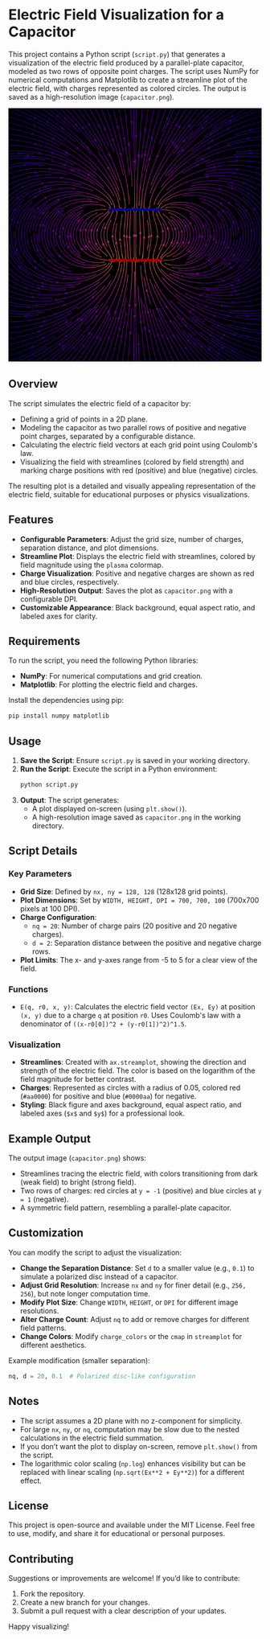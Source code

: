 # Electric Field Visualization for a Capacitor

This project contains a Python script (`script.py`) that generates a visualization of the electric field produced by a parallel-plate capacitor, modeled as two rows of opposite point charges. The script uses NumPy for numerical computations and Matplotlib to create a streamline plot of the electric field, with charges represented as colored circles. The output is saved as a high-resolution image (`capacitor.png`).

![Electric Filed of a Plate Capacitor](capacitor.png)

## Overview

The script simulates the electric field of a capacitor by:
- Defining a grid of points in a 2D plane.
- Modeling the capacitor as two parallel rows of positive and negative point charges, separated by a configurable distance.
- Calculating the electric field vectors at each grid point using Coulomb's law.
- Visualizing the field with streamlines (colored by field strength) and marking charge positions with red (positive) and blue (negative) circles.

The resulting plot is a detailed and visually appealing representation of the electric field, suitable for educational purposes or physics visualizations.

## Features

- **Configurable Parameters**: Adjust the grid size, number of charges, separation distance, and plot dimensions.
- **Streamline Plot**: Displays the electric field with streamlines, colored by field magnitude using the `plasma` colormap.
- **Charge Visualization**: Positive and negative charges are shown as red and blue circles, respectively.
- **High-Resolution Output**: Saves the plot as `capacitor.png` with a configurable DPI.
- **Customizable Appearance**: Black background, equal aspect ratio, and labeled axes for clarity.

## Requirements

To run the script, you need the following Python libraries:
- **NumPy**: For numerical computations and grid creation.
- **Matplotlib**: For plotting the electric field and charges.

Install the dependencies using pip:
```bash
pip install numpy matplotlib
```

## Usage

1. **Save the Script**: Ensure `script.py` is saved in your working directory.
2. **Run the Script**: Execute the script in a Python environment:
   ```bash
   python script.py
   ```
3. **Output**: The script generates:
   - A plot displayed on-screen (using `plt.show()`).
   - A high-resolution image saved as `capacitor.png` in the working directory.

## Script Details

### Key Parameters
- **Grid Size**: Defined by `nx, ny = 128, 128` (128x128 grid points).
- **Plot Dimensions**: Set by `WIDTH, HEIGHT, DPI = 700, 700, 100` (700x700 pixels at 100 DPI).
- **Charge Configuration**:
  - `nq = 20`: Number of charge pairs (20 positive and 20 negative charges).
  - `d = 2`: Separation distance between the positive and negative charge rows.
- **Plot Limits**: The x- and y-axes range from -5 to 5 for a clear view of the field.

### Functions
- `E(q, r0, x, y)`: Calculates the electric field vector `(Ex, Ey)` at position `(x, y)` due to a charge `q` at position `r0`. Uses Coulomb's law with a denominator of `((x-r0[0])^2 + (y-r0[1])^2)^1.5`.

### Visualization
- **Streamlines**: Created with `ax.streamplot`, showing the direction and strength of the electric field. The color is based on the logarithm of the field magnitude for better contrast.
- **Charges**: Represented as circles with a radius of 0.05, colored red (`#aa0000`) for positive and blue (`#0000aa`) for negative.
- **Styling**: Black figure and axes background, equal aspect ratio, and labeled axes (`$x$` and `$y$`) for a professional look.

## Example Output

The output image (`capacitor.png`) shows:
- Streamlines tracing the electric field, with colors transitioning from dark (weak field) to bright (strong field).
- Two rows of charges: red circles at `y = -1` (positive) and blue circles at `y = 1` (negative).
- A symmetric field pattern, resembling a parallel-plate capacitor.

## Customization

You can modify the script to adjust the visualization:
- **Change the Separation Distance**: Set `d` to a smaller value (e.g., `0.1`) to simulate a polarized disc instead of a capacitor.
- **Adjust Grid Resolution**: Increase `nx` and `ny` for finer detail (e.g., `256, 256`), but note longer computation time.
- **Modify Plot Size**: Change `WIDTH`, `HEIGHT`, or `DPI` for different image resolutions.
- **Alter Charge Count**: Adjust `nq` to add or remove charges for different field patterns.
- **Change Colors**: Modify `charge_colors` or the `cmap` in `streamplot` for different aesthetics.

Example modification (smaller separation):
```python
nq, d = 20, 0.1  # Polarized disc-like configuration
```

## Notes

- The script assumes a 2D plane with no z-component for simplicity.
- For large `nx`, `ny`, or `nq`, computation may be slow due to the nested calculations in the electric field summation.
- If you don’t want the plot to display on-screen, remove `plt.show()` from the script.
- The logarithmic color scaling (`np.log`) enhances visibility but can be replaced with linear scaling (`np.sqrt(Ex**2 + Ey**2)`) for a different effect.

## License

This project is open-source and available under the MIT License. Feel free to use, modify, and share it for educational or personal purposes.

## Contributing

Suggestions or improvements are welcome! If you’d like to contribute:
1. Fork the repository.
2. Create a new branch for your changes.
3. Submit a pull request with a clear description of your updates.

Happy visualizing!